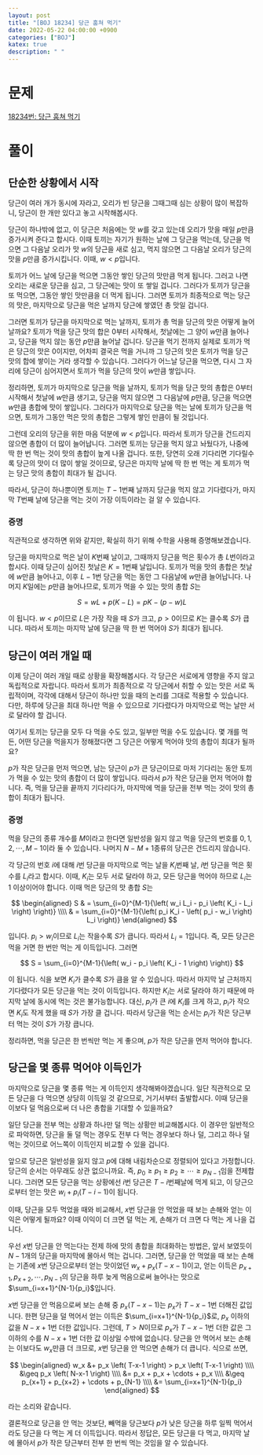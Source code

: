 ```yaml
---
layout: post
title: "[BOJ 18234] 당근 훔쳐 먹기"
date: 2022-05-22 04:00:00 +0900
categories: ["BOJ"]
katex: true
description: " "
---
```


# 문제

[18234번: 당근 훔쳐 먹기](https://www.acmicpc.net/problem/18234)

# 풀이

## 단순한 상황에서 시작

당근이 여러 개가 동시에 자라고, 오리가 빈 당근을 그때그때 심는 상황이 많이 복잡하니, 당근이 한 개만 있다고 놓고 시작해봅시다.

당근이 하나밖에 없고, 이 당근은 처음에는 맛 $w$를 갖고 있는데 오리가 맛을 매일 $p$만큼 증가시켜 준다고 합시다. 이때 토끼는 자기가 원하는 날에 그 당근을 먹는데, 당근을 먹으면 그 다음날 오리가 맛 $w$의 당근을 새로 심고, 먹지 않으면 그 다음날 오리가 당근의 맛을 $p$만큼 증가시킵니다. 이때, $w<p$입니다.

토끼가 어느 날에 당근을 먹으면 그동안 쌓인 당근의 맛만큼 먹게 됩니다. 그러고 나면 오리는 새로운 당근을 심고, 그 당근에는 맛이 또 쌓일 겁니다. 그러다가 토끼가 당근을 또 먹으면, 그동안 쌓인 맛만큼을 더 먹게 됩니다. 그러면 토끼가 최종적으로 먹는 당근의 맛은, 마지막으로 당근을 먹은 날까지 당근에 쌓였던 총 맛일 겁니다.

그러면 토끼가 당근을 마지막으로 먹는 날까지, 토끼가 총 먹을 당근의 맛은 어떻게 늘어날까요? 토끼가 먹을 당근 맛의 합은 $0$부터 시작해서, 첫날에는 그 양이 $w$만큼 늘어나고, 당근을 먹지 않는 동안 $p$만큼 늘어날 겁니다. 당근을 먹기 전까지 실제로 토끼가 먹은 당근의 맛은 $0$이지만, 어차피 결국은 먹을 거니까 그 당근의 맛은 토끼가 먹을 당근 맛의 합에 쌓이는 거라 생각할 수 있습니다. 그러다가 어느날 당근을 먹으면, 다시 그 자리에 당근이 심어지면서 토끼가 먹을 당근의 맛이 $w$만큼 쌓입니다.

정리하면, 토끼가 마지막으로 당근을 먹을 날까지, 토끼가 먹을 당근 맛의 총합은 $0$부터 시작해서 첫날에 $w$만큼 생기고, 당근을 먹지 않으면 그 다음날에 $p$만큼, 당근을 먹으면 $w$만큼 총합에 맛이 쌓입니다. 그러다가 마지막으로 당근을 먹는 날에 토끼가 당근을 먹으면, 토끼가 그동안 먹은 맛의 총합은 그렇게 쌓인 만큼이 될 것입니다.

그런데 오리의 당근을 위한 마음 덕분에 $w<p$입니다. 따라서 토끼가 당근을 건드리지 않으면 총합이 더 많이 늘어납니다. 그러면 토끼는 당근을 먹지 않고 놔뒀다가, 나중에 딱 한 번 먹는 것이 맛의 총합이 높게 나올 겁니다. 또한, 당연히 오래 기다리면 기다릴수록 당근의 맛이 더 많이 쌓일 것이므로, 당근은 마지막 날에 딱 한 번 먹는 게 토끼가 먹는 당근 맛의 총합이 최대가 될 겁니다.

따라서, 당근이 하나뿐이면 토끼는 $T-1$번째 날까지 당근을 먹지 않고 기다렸다가, 마지막 $T$번째 날에 당근을 먹는 것이 가장 이득이라는 걸 알 수 있습니다.

### 증명

직관적으로 생각하면 위와 같지만, 확실히 하기 위해 수학을 사용해 증명해보겠습니다.

당근을 마지막으로 먹은 날이 $K$번째 날이고, 그때까지 당근을 먹은 횟수가 총 $L$번이라고 합시다. 이때 당근이 심어진 첫날은 $K=1$번째 날입니다. 토끼가 먹을 맛의 총합은 첫날에 $w$만큼 늘어나고, 이후 $L-1$번 당근을 먹는 동안 그 다음날에 $w$만큼 늘어납니다. 나머지 $K$일에는 $p$만큼 늘어나므로, 토끼가 먹을 수 있는 맛의 총합 $S$는

$$ S = wL + p \left( K-L \right) = pK - (p-w)L $$

이 됩니다. $w<p$이므로 $L$은 가장 작을 때 $S$가 크고, $p>0$이므로 $K$는 클수록 $S$가 큽니다. 따라서 토끼는 마지막 날에 당근을 딱 한 번 먹어야 $S$가 최대가 됩니다.

## 당근이 여러 개일 때

이제 당근이 여러 개일 때로 상황을 확장해봅시다. 각 당근은 서로에게 영향을 주지 않고 독립적으로 자랍니다. 따라서 토끼가 최종적으로 각 당근에서 취할 수 있는 맛은 서로 독립적이며, 각각에 대해서 당근이 하나만 있을 때의 논리를 그대로 적용할 수 있습니다. 다만, 하루에 당근을 최대 하나만 먹을 수 있으므로 기다렸다가 마지막으로 먹는 날만 서로 달라야 할 겁니다.

여기서 토끼는 당근을 모두 다 먹을 수도 있고, 일부만 먹을 수도 있습니다. 몇 개를 먹든, 어떤 당근을 먹을지가 정해졌다면 그 당근은 어떻게 먹어야 맛의 총합이 최대가 될까요?

$p$가 작은 당근을 먼저 먹으면, 남는 당근이 $p$가 큰 당근이므로 마저 기다리는 동안 토끼가 먹을 수 있는 맛의 총합이 더 많이 쌓입니다. 따라서 $p$가 작은 당근을 먼저 먹어야 합니다. 즉, 먹을 당근을 끝까지 기다리다가, 마지막에 먹을 당근을 전부 먹는 것이 맛의 총합이 최대가 됩니다.

### 증명

먹을 당근의 종류 개수를 $M$이라고 한다면 일반성을 잃지 않고 먹을 당근의 번호를 $0, 1, 2, \cdots , M-1$이라 둘 수 있습니다. 나머지 $N-M+1$종류의 당근은 건드리지 않습니다.

각 당근의 번호 $i$에 대해 $i$번 당근을 마지막으로 먹는 날을 $K_i$번째 날, $i$번 당근을 먹은 횟수를 $L_i$라고 합시다. 이때, $K_i$는 모두 서로 달라야 하고, 모든 당근을 먹어야 하므로 $L_i$는 $1$ 이상이어야 합니다. 이때 먹은 당근의 맛 총합 $S$는

$$
\begin{aligned}
S & = \sum_{i=0}^{M-1}{\left( w_i L_i - p_i \left( K_i - L_i \right) \right)} \\\\
  & = \sum_{i=0}^{M-1}{\left( p_i K_i - \left( p_i - w_i \right) L_i \right)}
\end{aligned}
$$

입니다. $p_i > w_i$이므로 $L_i$는 작을수록 $S$가 큽니다. 따라서 $L_i=1$입니다. 즉, 모든 당근은 먹을 거면 한 번만 먹는 게 이득입니다. 그러면

$$ S = \sum_{i=0}^{M-1}{\left( w_i - p_i \left( K_i - 1 \right) \right)} $$

이 됩니다. 식을 보면 $K_i$가 클수록 $S$가 큼을 알 수 있습니다. 따라서 마지막 날 근처까지 기다렸다가 모든 당근을 먹는 것이 이득입니다. 하지만 $K_i$는 서로 달라야 하기 때문에 마지막 날에 동시에 먹는 것은 불가능합니다. 대신, $p_i$가 큰 $i$에 $K_i$를 크게 하고, $p_i$가 작으면 $K_i$도 작게 했을 때 $S$가 가장 클 겁니다. 따라서 당근을 먹는 순서는 $p_i$가 작은 당근부터 먹는 것이 $S$가 가장 큽니다.

정리하면, 먹을 당근은 한 번씩만 먹는 게 좋으며, $p$가 작은 당근을 먼저 먹어야 합니다.

## 당근을 몇 종류 먹어야 이득인가

마지막으로 당근을 몇 종류 먹는 게 이득인지 생각해봐야겠습니다. 일단 직관적으로 모든 당근을 다 먹으면 상당히 이득일 것 같으므로, 거기서부터 출발합시다. 이때 당근을 이보다 덜 먹음으로써 더 나은 총합을 기대할 수 있을까요?

일단 당근을 전부 먹는 상황과 하나만 덜 먹는 상황만 비교해봅시다. 이 경우만 일반적으로 파악하면, 당근을 둘 덜 먹는 경우도 전부 다 먹는 경우보다 하나 덜, 그리고 하나 덜 먹는 것이므로 어느쪽이 이득인지 비교할 수 있을 겁니다.

앞으로 당근은 일반성을 잃지 않고 $p$에 대해 내림차순으로 정렬되어 있다고 가정합니다. 당근의 순서는 아무래도 상관 없으니까요. 즉, $p_0 \geq p_1 \geq p_2 \geq \cdots \geq p_{N-1}$임을 전제합니다. 그러면 모든 당근을 먹는 상황에선 $i$번 당근은 $T-i$번째날에 먹게 되고, 이 당근으로부터 얻는 맛은 $w_i + p_i \left( T-i-1 \right)$이 됩니다.

이때, 당근을 모두 먹었을 때와 비교해서, $x$번 당근을 안 먹었을 때 보는 손해와 얻는 이익은 어떻게 될까요? 이때 이익이 더 크면 덜 먹는 게, 손해가 더 크면 다 먹는 게 나을 겁니다.

우선 $x$번 당근을 안 먹는다는 전제 하에 맛의 총합을 최대화하는 방법은, 앞서 보였듯이 $N-1$개의 당근을 마지막에 몰아서 먹는 겁니다. 그러면, 당근을 안 먹었을 때 보는 손해는 기존에 $x$번 당근으로부터 얻는 맛이었던 $w_x + p_x \left( T-x-1 \right)$이고, 얻는 이득은 $p_{x+1}, p_{x+2}, \cdots , p_{N-1}$의 당근을 하루 늦게 먹음으로써 늘어나는 맛으로 $\sum_{i=x+1}^{N-1}{p_i}$입니다.

$x$번 당근을 안 먹음으로써 보는 손해 중 $p_x \left( T-x-1 \right)$는 $p_x$가 $T-x-1$번 더해진 값입니다. 한편 당근을 덜 먹어서 얻는 이득은 $\sum_{i=x+1}^{N-1}{p_i}$로, $p_x$ 이하의 값을 $N-x+1$번 더한 값입니다. 그런데, $T>N$이므로 $p_x$가 $T-x-1$번 더한 값은 그 이하의 수를 $N-x+1$번 더한 값 이상일 수밖에 없습니다. 당근을 안 먹어서 보는 손해는 이보다도 $w_x$만큼 더 크므로, $x$번 당근을 안 먹으면 손해가 더 큽니다. 식으로 쓰면,

$$
\begin{aligned}
w_x &+ p_x \left( T-x-1 \right) > p_x \left( T-x-1 \right) \\\\
  &\geq p_x \left( N-x-1 \right) \\\\
  &= p_x + p_x + \cdots + p_x \\\\
  &\geq p_{x+1} + p_{x+2} + \cdots + p_{N-1} \\\\
  &= \sum_{i=x+1}^{N-1}{p_i}
\end{aligned}
$$

라는 소리와 같습니다.

결론적으로 당근을 안 먹는 것보단, 빼먹을 당근보다 $p$가 낮은 당근을 하루 일찍 먹어서라도 당근을 다 먹는 게 더 이득입니다. 따라서 정답은, 모든 당근을 다 먹고, 마지막 날에 몰아서 $p$가 작은 당근부터 전부 한 번씩 먹는 것임을 알 수 있습니다.